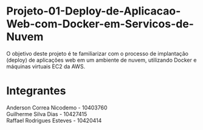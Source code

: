 # Projeto-01-Deploy-de-Aplicacao-Web-com-Docker-em-Servicos-de-Nuvem
O objetivo deste projeto é te familiarizar com o processo de implantação (deploy) de aplicações web em um ambiente de nuvem, utilizando Docker e máquinas virtuais EC2 da AWS.

# Integrantes

Anderson Correa Nicodemo - 10403760  
Guilherme Silva Dias - 10427415  
Raffael Rodrigues Esteves - 10420414
